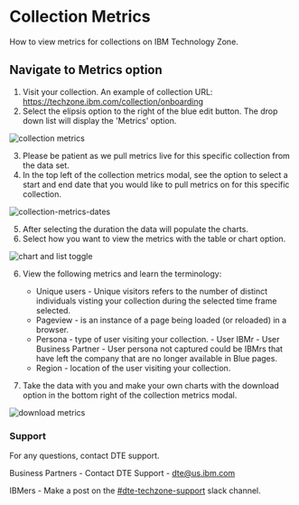 # Collection Metrics

How to view metrics for collections on IBM Technology Zone.


## Navigate to Metrics option

1. Visit your collection. 
An example of collection URL: https://techzone.ibm.com/collection/onboarding
2. Select the elipsis option to the right of the blue edit button. The drop down list will display the 'Metrics' option.

![collection metrics](https://github.com/IBM/dte-support-public/blob/main/IBM-Technology-Zone/IBM-Technology-Zone-Runbooks/Images/metrics-collection.png)

3. Please be patient as we pull metrics live for this specific collection from the data set. 
4. In the top left of the collection metrics modal, see the option to select a start and end date that you would like to pull metrics on for this specific collection.

![collection-metrics-dates](https://github.com/IBM/dte-support-public/blob/main/IBM-Technology-Zone/IBM-Technology-Zone-Runbooks/Images/collection-metrics-dates.png)

5. After selecting the duration the data will populate the charts. 
6. Select how you want to view the metrics with the table or chart option.

![chart and list toggle](https://github.com/IBM/dte-support-public/blob/main/IBM-Technology-Zone/IBM-Technology-Zone-Runbooks/Images/table-or-chart.png)

6. View the following  metrics and learn the terminology: 
    * Unique users - Unique visitors refers to the number of distinct individuals visting your collection during the selected time frame selected. 
    * Pageview - is an instance of a page being loaded (or reloaded) in a browser.
    * Persona - type of user visiting your collection. 
          - User IBMr
          - User Business Partner
          - User persona not captured could be IBMrs that have left the company that are no longer available in Blue pages.
    * Region - location of the user visiting your collection. 

7. Take the data with you and make your own charts with the download option in the bottom right of the collection metrics modal. 

![download metrics](https://github.com/IBM/dte-support-public/blob/main/IBM-Technology-Zone/IBM-Technology-Zone-Runbooks/Images/download-metrics.png)



### Support

For any questions, contact DTE support.

Business Partners - Contact DTE Support - dte@us.ibm.com

IBMers - Make a post on the [#dte-techzone-support](https://ibm-dte.slack.com/archives/C0124J683GW) slack channel.
